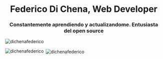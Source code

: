 <h1 align="center">Federico Di Chena, Web Developer</h1>
<h3 align="center">Constantemente aprendiendo y actualizandome. Entusiasta del open source</h3>

<p align="left"> <img src="https://komarev.com/ghpvc/?username=dichenafederico" alt="dichenafederico" /> </p>

<p><img align="left" src="https://github-readme-stats.vercel.app/api/top-langs/?username=dichenafederico&layout=compact" alt="dichenafederico" /></p>

<p>&nbsp;<img align="center" src="https://github-readme-stats.vercel.app/api?username=dichenafederico&show_icons=true" alt="dichenafederico" /></p>
